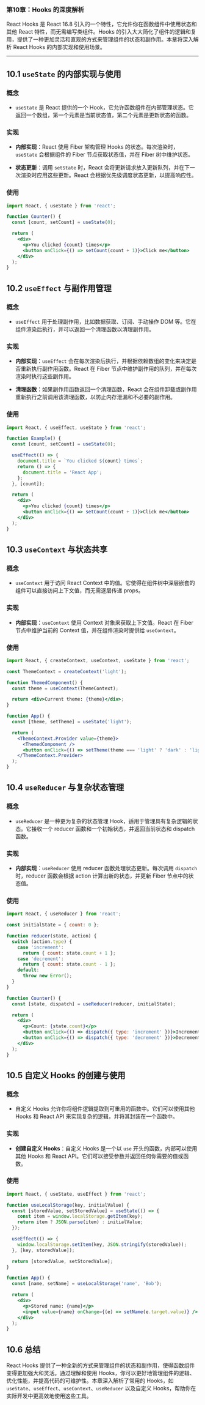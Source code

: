 ### 第10章：Hooks 的深度解析

React Hooks 是 React 16.8 引入的一个特性，它允许你在函数组件中使用状态和其他 React 特性，而无需编写类组件。Hooks 的引入大大简化了组件的逻辑和复用，提供了一种更加灵活和直观的方式来管理组件的状态和副作用。本章将深入解析 React Hooks 的内部实现和使用场景。

---

## 10.1 `useState` 的内部实现与使用

### **概念**

- `useState` 是 React 提供的一个 Hook，它允许函数组件在内部管理状态。它返回一个数组，第一个元素是当前状态值，第二个元素是更新状态的函数。

### **实现**

- **内部实现**：React 使用 Fiber 架构管理 Hooks 的状态。每次渲染时，`useState` 会根据组件的 Fiber 节点获取状态值，并在 Fiber 树中维护状态。

- **状态更新**：调用 `setState` 时，React 会将更新请求放入更新队列，并在下一次渲染时应用这些更新。React 会根据优先级调度状态更新，以提高响应性。

### **使用**

```jsx
import React, { useState } from 'react';

function Counter() {
  const [count, setCount] = useState(0);

  return (
    <div>
      <p>You clicked {count} times</p>
      <button onClick={() => setCount(count + 1)}>Click me</button>
    </div>
  );
}
```

## 10.2 `useEffect` 与副作用管理

### **概念**

- `useEffect` 用于处理副作用，比如数据获取、订阅、手动操作 DOM 等。它在组件渲染后执行，并可以返回一个清理函数以清理副作用。

### **实现**

- **内部实现**：`useEffect` 会在每次渲染后执行，并根据依赖数组的变化来决定是否重新执行副作用函数。React 在 Fiber 节点中维护副作用的队列，并在每次渲染时执行这些副作用。

- **清理函数**：如果副作用函数返回一个清理函数，React 会在组件卸载或副作用重新执行之前调用该清理函数，以防止内存泄漏和不必要的副作用。

### **使用**

```jsx
import React, { useEffect, useState } from 'react';

function Example() {
  const [count, setCount] = useState(0);

  useEffect(() => {
    document.title = `You clicked ${count} times`;
    return () => {
      document.title = 'React App';
    };
  }, [count]);

  return (
    <div>
      <p>You clicked {count} times</p>
      <button onClick={() => setCount(count + 1)}>Click me</button>
    </div>
  );
}
```

## 10.3 `useContext` 与状态共享

### **概念**

- `useContext` 用于访问 React Context 中的值。它使得在组件树中深层嵌套的组件可以直接访问上下文值，而无需逐层传递 props。

### **实现**

- **内部实现**：`useContext` 使用 Context 对象来获取上下文值。React 在 Fiber 节点中维护当前的 Context 值，并在组件渲染时提供给 `useContext`。

### **使用**

```jsx
import React, { createContext, useContext, useState } from 'react';

const ThemeContext = createContext('light');

function ThemedComponent() {
  const theme = useContext(ThemeContext);

  return <div>Current theme: {theme}</div>;
}

function App() {
  const [theme, setTheme] = useState('light');

  return (
    <ThemeContext.Provider value={theme}>
      <ThemedComponent />
      <button onClick={() => setTheme(theme === 'light' ? 'dark' : 'light')}>Toggle Theme</button>
    </ThemeContext.Provider>
  );
}
```

## 10.4 `useReducer` 与复杂状态管理

### **概念**

- `useReducer` 是一种更为复杂的状态管理 Hook，适用于管理具有复杂逻辑的状态。它接收一个 reducer 函数和一个初始状态，并返回当前状态和 dispatch 函数。

### **实现**

- **内部实现**：`useReducer` 使用 reducer 函数处理状态更新。每次调用 `dispatch` 时，reducer 函数会根据 action 计算出新的状态，并更新 Fiber 节点中的状态值。

### **使用**

```jsx
import React, { useReducer } from 'react';

const initialState = { count: 0 };

function reducer(state, action) {
  switch (action.type) {
    case 'increment':
      return { count: state.count + 1 };
    case 'decrement':
      return { count: state.count - 1 };
    default:
      throw new Error();
  }
}

function Counter() {
  const [state, dispatch] = useReducer(reducer, initialState);

  return (
    <div>
      <p>Count: {state.count}</p>
      <button onClick={() => dispatch({ type: 'increment' })}>Increment</button>
      <button onClick={() => dispatch({ type: 'decrement' })}>Decrement</button>
    </div>
  );
}
```

## 10.5 自定义 Hooks 的创建与使用

### **概念**

- 自定义 Hooks 允许你将组件逻辑提取到可重用的函数中。它们可以使用其他 Hooks 和 React API 来实现复杂的逻辑，并将其封装在一个函数中。

### **实现**

- **创建自定义 Hooks**：自定义 Hooks 是一个以 `use` 开头的函数，内部可以使用其他 Hooks 和 React API。它们可以接受参数并返回任何你需要的值或函数。

### **使用**

```jsx
import React, { useState, useEffect } from 'react';

function useLocalStorage(key, initialValue) {
  const [storedValue, setStoredValue] = useState(() => {
    const item = window.localStorage.getItem(key);
    return item ? JSON.parse(item) : initialValue;
  });

  useEffect(() => {
    window.localStorage.setItem(key, JSON.stringify(storedValue));
  }, [key, storedValue]);

  return [storedValue, setStoredValue];
}

function App() {
  const [name, setName] = useLocalStorage('name', 'Bob');

  return (
    <div>
      <p>Stored name: {name}</p>
      <input value={name} onChange={(e) => setName(e.target.value)} />
    </div>
  );
}
```

## 10.6 总结

React Hooks 提供了一种全新的方式来管理组件的状态和副作用，使得函数组件变得更加强大和灵活。通过理解和使用 Hooks，你可以更好地管理组件的逻辑、优化性能，并提高代码的可维护性。本章深入解析了常用的 Hooks，如 `useState`、`useEffect`、`useContext`、`useReducer` 以及自定义 Hooks，帮助你在实际开发中更高效地使用这些工具。